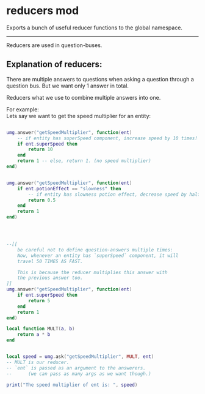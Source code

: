 

# reducers mod

Exports a bunch of useful reducer functions to the global namespace.

--------------

Reducers are used in question-buses.


## Explanation of reducers:


There are multiple answers to questions when asking a question through a question bus.
But we want only 1 answer in total.

Reducers what we use to combine multiple answers into one.

For example:<br>
Lets say we want to get the speed multiplier for an entity:
```lua

umg.answer("getSpeedMultiplier", function(ent)
    -- if entity has superSpeed component, increase speed by 10 times!
    if ent.superSpeed then
        return 10
    end
    return 1 -- else, return 1. (no speed multiplier)
end)


umg.answer("getSpeedMultiplier", function(ent)
    if ent.potionEffect == "slowness" then
        -- if entity has slowness potion effect, decrease speed by half.
        return 0.5
    end
    return 1
end)




--[[
    be careful not to define question-answers multiple times:
    Now, whenever an entity has `superSpeed` component, it will
    travel 50 TIMES AS FAST.

    This is because the reducer multiplies this answer with
    the previous answer too.
]]
umg.answer("getSpeedMultiplier", function(ent)
    if ent.superSpeed then
        return 5
    end
    return 1
end)

```


```lua
local function MULT(a, b)
    return a * b
end


local speed = umg.ask("getSpeedMultiplier", MULT, ent)
-- MULT is our reducer.
-- `ent` is passed as an argument to the answerers.
--      (we can pass as many args as we want though.)

print("The speed multiplier of ent is: ", speed)


```


